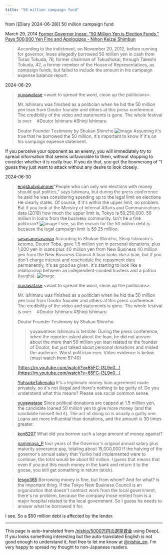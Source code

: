 ```yaml
---
title: "50 million campaign fund"
---
```


from  [[Diary 2024-06-28]]
50 million campaign fund

March 29, 2014
[Former Governor Inose: "50 Million Yen is Election Funds," Pays 500,000 Yen Fine and Apologizes - Nihon Keizai Shimbun](https://www.nikkei.com/article/DGXNZO69070670Z20C14A3CC1000/)
> According to the indictment, on November 20, 2012, before running for governor, Inose allegedly borrowed 50 million yen in cash from Torao Tokuda, 76, former chairman of Tokushukai, through Takeshi Tokuda, 42, a former member of the House of Representatives, as campaign funds, but failed to include the amount in his campaign expense balance report.

2024-06-29
> [yuyawatase](https://x.com/yuyawatase/status/1806565975728521301) <want to spread the word, clean up the politicians>.
>
>  Mr. Ishimaru was finished as a politician when he hid the 50 million yen loan from Doutor founder and others at this press conference. The credibility of the video and statements is gone. The whole festival is over.　#Doutor Ishimaru #Shinji Ishimaru
>
>  Doutor Founder Testimony by Shukan Shincho
>  ![image](https://gyazo.com/da66e51e9f9adf753b3d8ef10cefe5dd/thumb/1000)
Assuming it's true that he borrowed the 50 million, it's important to know if it's on his campaign expense statement.

If you perceive your opponent as an enemy, you will immediately try to spread information that seems unfavorable to them, without stopping to consider whether it is really true.
If you do that, you get the boomerang of "I guess they just want to attack without any desire to look closely.

2024-06-30
> [engstudysummer](https://x.com/engstudysummer/status/1806647682309726569)"People who can only win elections with money should quit politics," says Ishimaru, but during the press conference he said he was considering spending up to the legal limit on elections He clearly states.
>  Of course, if it's within the upper limit, no problem. But if you look at the Ministry of Internal Affairs and Communications data (2019) how much the upper limit is, Tokyo is 59,250,000.
>  50 million in loans from the business community.
>  Isn't he a fine politician?
>  ![image](https://pbs.twimg.com/media/GRKAZqWagAA00N9?format=jpg&name=small#.png)
I see, so the reason for the 50 million debt is because the legal campaign limit is 59.25 million.

> [sasasanosasayan](https://x.com/sasasanosasayan/status/1806353708802052353) According to Shukan Shincho, Shinji Ishimaru's ketomo, Doutor Toba, gave 1.5 million yen in personal donations, plus 1,000 yen in loans plus 40 million yen from New Business 40 million yen from the New Business Council
>  A loan looks like a loan, but if you don't charge interest and reschedule the repayment date permanently, it's as good as given.
>  It's starting to look like a relationship between an independent-minded hostess and a patron (laughs).
>  ![image](https://pbs.twimg.com/media/GRF1H56aEAEL_aS?format=jpg&name=medium#.png)

> [yuyawatase](https://x.com/yuyawatase/status/1806565975728521301) <want to spread the word, clean up the politicians>.
>
>  Mr. Ishimaru was finished as a politician when he hid the 50 million yen loan from Doutor founder and others at this press conference. The credibility of the video and statements is gone. The whole festival is over.　#Doutor Ishimaru #Shinji Ishimaru
>
>  Doutor Founder Testimony by Shukan Shincho
>  >yuyawatase: Ishimaru is terrible. During the press conference, when the reporter asked about the loan, he did not answer about the more than 50 million yen loan related to the founder of Doutor, but just talked about personal donations and misled the audience. Worst politician ever. Video evidence is below (must watch from 57:40)
>
>  [https://m.youtube.com/watch?v=65FC-l3L9n0…](https://m.youtube.com/watch?v=65FC-l3L9n0…)

> [YuhsukeTakenaka](https://x.com/YuhsukeTakenaka/status/1806670674884538426) It's a legitimate money loan agreement made privately, so it's not illegal and there's nothing to be guilty of. Do you understand what this means?
>  Please use social common sense.

> [yuyawatase](https://x.com/yuyawatase/status/1806712026540171560) Since political donations are capped at 1.5 million yen, the candidate loaned 50 million yen to give more money (and the candidate himself hid it).
>  The act of doing so is usually a guilty one.
>  Loans are more influential than donations, and the amount is 30 times greater.

> [kon8207](https://x.com/kon8207/status/1806718995808362727) What did you borrow such a large amount of money against?

> [namimasa_P](https://x.com/namimasa_P/status/1806953529527128509) four years of the Governor's original annual salary plus maturity severance pay, totaling about 15,000,000
>  If the halving of the governor's annual salary that Yuriko had implemented were to continue, the total would be about 92 million.
>  I guess that means that even if you put this much money in the bank and return it to the goose, you still get something in return (stick).

> [tesgo365](https://x.com/tesgo365/status/1806902901513789921) Borrowing money is fine, but from whom? And for what? is the important thing.
>  If the Tokyo New Business Council is an organization that doesn't contract work from the local government, there's no problem, because the company Inose rented from is a major hospital related to the local government.
>  So I guess he needs to answer what he borrowed it for.

I see.
So a $50 million debt is affected by the lender.

---
This page is auto-translated from [/nishio/5000万円の選挙資金](https://scrapbox.io/nishio/5000万円の選挙資金) using DeepL. If you looks something interesting but the auto-translated English is not good enough to understand it, feel free to let me know at [@nishio_en](https://twitter.com/nishio_en). I'm very happy to spread my thought to non-Japanese readers.